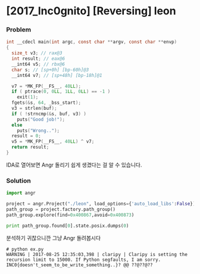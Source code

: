 # [2017_Inc0gnito] \[Reversing] leon

### Problem

```c
int __cdecl main(int argc, const char **argv, const char **envp)
{
  size_t v3; // rax@3
  int result; // eax@6
  __int64 v5; // rbx@6
  char s; // [sp+0h] [bp-60h]@3
  __int64 v7; // [sp+48h] [bp-18h]@1

  v7 = *MK_FP(__FS__, 40LL);
  if ( ptrace(0, 0LL, 1LL, 0LL) == -1 )
    exit(1);
  fgets(&s, 64, _bss_start);
  v3 = strlen(buf);
  if ( !strncmp(&s, buf, v3) )
    puts("Good job!");
  else
    puts("Wrong..");
  result = 0;
  v5 = *MK_FP(__FS__, 40LL) ^ v7;
  return result;
}
```

IDA로 열어보면 Angr 돌리기 쉽게 생겼다는 걸 알 수 있습니다.



### Solution

```python
import angr

project = angr.Project("./leon", load_options={'auto_load_libs':False})
path_group = project.factory.path_group()
path_group.explore(find=0x400867,avoid=0x400873)

print path_group.found[0].state.posix.dumps(0)
```

분석하기 귀찮으니깐 그냥 Angr 돌려봅시다

```
# python ex.py 
WARNING | 2017-08-25 12:35:03,398 | claripy | Claripy is setting the recursion limit to 15000. If Python segfaults, I am sorry.
INC0{doesn't_seem_to_be_write_something..}? @@ ??@??@??
```

